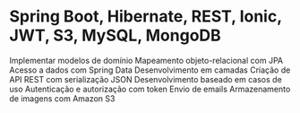 # Spring Boot, Hibernate, REST, Ionic, JWT, S3, MySQL, MongoDB

Implementar modelos de domínio
Mapeamento objeto-relacional com JPA
Acesso a dados com Spring Data
Desenvolvimento em camadas
Criação de API REST com serialização JSON
Desenvolvimento baseado em casos de uso
Autenticação e autorização com token
Envio de emails
Armazenamento de imagens com Amazon S3
